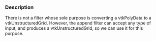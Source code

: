 ### Description
There is not a filter whose sole purpose is converting a vtkPolyData to a vtkUnstructuredGrid. However, the append filter can accept any type of input, and produces a vtkUnstructuredGrid, so we can use it for this purpose.
